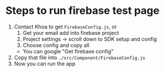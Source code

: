 # Steps to run firebase test page
1. Contact Khoa to get ```FirebaseConfig.js```, or 
    1. Get your email add into firebase project
    2. Project settings -> scroll down to SDK setup and config
    3. Choose config and copy all
    * You can google "Get firebase config"
2. Copy that file into ```./src/Component/FirebaseConfig.js```
3. Now you can run the app